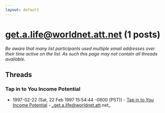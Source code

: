 ```yaml
---
layout: default
---
```


# get.a.life@worldnet.att.net (1 posts)

_Be aware that many list participants used multiple email addresses over their time active on the list. As such this page may not contain all threads available._

## Threads

### Tap in to You Income Potential
+ 1997-02-22 (Sat, 22 Feb 1997 15:54:44 -0800 (PST)) - [Tap in to You Income Potential](/archive/1997/02/d2efd287fa28b488d20bf00a900d43e8c1ab498d62f2b3020a5c9f879b12b1e8) - _get.a.life@worldnet.att.net_

